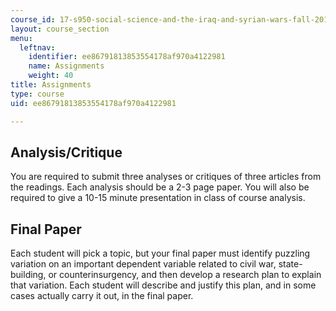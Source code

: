 ```yaml
---
course_id: 17-s950-social-science-and-the-iraq-and-syrian-wars-fall-2016
layout: course_section
menu:
  leftnav:
    identifier: ee86791813853554178af970a4122981
    name: Assignments
    weight: 40
title: Assignments
type: course
uid: ee86791813853554178af970a4122981

---
```


Analysis/Critique
-----------------

You are required to submit three analyses or critiques of three articles from the readings. Each analysis should be a 2-3 page paper. You will also be required to give a 10-15 minute presentation in class of course analysis.

Final Paper
-----------

Each student will pick a topic, but your final paper must identify puzzling variation on an important dependent variable related to civil war, state-building, or counterinsurgency, and then develop a research plan to explain that variation. Each student will describe and justify this plan, and in some cases actually carry it out, in the final paper.